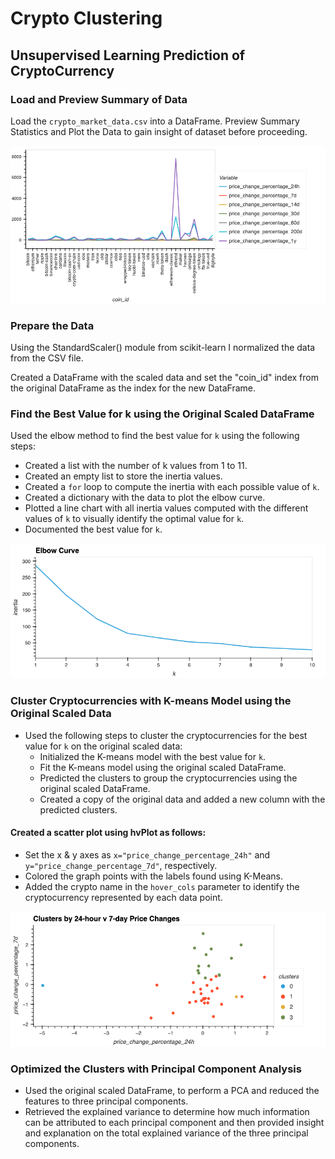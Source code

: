 # Crypto Clustering
## Unsupervised Learning Prediction of CryptoCurrency

### Load and Preview Summary of Data
Load the `crypto_market_data.csv` into a DataFrame.
Preview Summary Statistics and Plot the Data to gain insight of dataset before proceeding.

![market_data_plot](Images/market_data_plot.png)

### Prepare the Data
Using the StandardScaler() module from scikit-learn I normalized the data from the CSV file.

Created a DataFrame with the scaled data and set the "coin_id" index from the original DataFrame as the index for the new DataFrame.

### Find the Best Value for k using the Original Scaled DataFrame
Used the elbow method to find the best value for `k` using the following steps:
* Created a list with the number of k values from 1 to 11.
* Created an empty list to store the inertia values.
* Created a `for` loop to compute the inertia with each possible value of `k`.
* Created a dictionary with the data to plot the elbow curve.
* Plotted a line chart with all inertia values computed with the different values of `k` to visually identify the optimal value for `k`.
* Documented the best value for `k`.

![elbowmarket_dataplot](Images/elbowmarket_dataplot.png)
### Cluster Cryptocurrencies with K-means Model using the Original Scaled Data
* Used the following steps to cluster the cryptocurrencies for the best value for `k` on the original scaled data:
    * Initialized the K-means model with the best value for `k`.
    * Fit the K-means model using the original scaled DataFrame.
    * Predicted the clusters to group the cryptocurrencies using the original scaled DataFrame.
    * Created a copy of the original data and added a new column with the predicted clusters.
#### Created a scatter plot using hvPlot as follows:
* Set the x & y axes as `x="price_change_percentage_24h"` and `y="price_change_percentage_7d"`, respectively.
* Colored the graph points with the labels found using K-Means.
* Added the crypto name in the `hover_cols` parameter to identify the cryptocurrency represented by each data point.

![cluster247_plot](Images/cluster247_plot.png)

### Optimized the Clusters with Principal Component Analysis
* Used the original scaled DataFrame, to perform a PCA and reduced the features to three principal components.
* Retrieved the explained variance to determine how much information can be attributed to each principal component and then provided insight and explanation on the total explained variance of the three principal components.